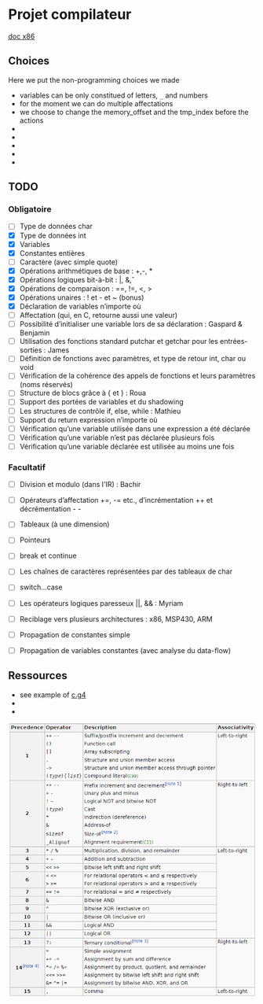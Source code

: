 # Projet compilateur

[doc x86](doc_x86.pdf)

## Choices

Here we put the non-programming choices we made

- variables can be only constitued of letters, `_` and numbers
- for the moment we can do multiple affectations
- we choose to change the memory_offset and the tmp_index before the actions
- 
- 
- 
- 
- 

## TODO
### Obligatoire
- [ ] Type de données char
- [x] Type de données int
- [x] Variables
- [x] Constantes entières
- [ ] Caractère (avec simple quote)
- [x] Opérations arithmétiques de base : +,-, *
- [x] Opérations logiques bit-à-bit : |, &,ˆ
- [x] Opérations de comparaison : ==, !=, <, >
- [x] Opérations unaires : ! et - et ~ (bonus)
- [x] Déclaration de variables n’importe où
- [ ] Affectation (qui, en C, retourne aussi une valeur)
- [ ] Possibilité d’initialiser une variable lors de sa déclaration : Gaspard & Benjamin
- [ ] Utilisation des fonctions standard putchar et getchar pour les entrées-sorties : James
- [ ] Définition de fonctions avec paramètres, et type de retour int, char ou void
- [ ] Vérification de la cohérence des appels de fonctions et leurs paramètres (noms réservés)
- [ ] Structure de blocs grâce à { et } : Roua
- [ ] Support des portées de variables et du shadowing
- [ ] Les structures de contrôle if, else, while : Mathieu
- [ ] Support du return expression n’importe où
- [ ] Vérification qu’une variable utilisée dans une expression a été déclarée
- [ ] Vérification qu’une variable n’est pas déclarée plusieurs fois
- [ ] Vérification qu’une variable déclarée est utilisée au moins une fois

### Facultatif
- [ ] Division et modulo (dans l'IR) : Bachir
- [ ] Opérateurs d’affectation +=, -= etc., d’incrémentation ++ et décrémentation - -
- [ ] Tableaux (à une dimension)
- [ ] Pointeurs
- [ ] break et continue
- [ ] Les chaînes de caractères représentées par des tableaux de char
- [ ] switch...case
- [ ] Les opérateurs logiques paresseux ||, && : Myriam
- [ ] Reciblage vers plusieurs architectures : x86, MSP430, ARM
- [ ] Propagation de constantes simple
- [ ] Propagation de variables constantes (avec analyse du data-flow)


## Ressources

- see example of [c.g4](https://github.com/antlr/grammars-v4/blob/master/c/C.g4)
- 
- 

![operator priority](operator_priority.png "source - wikipedia")





